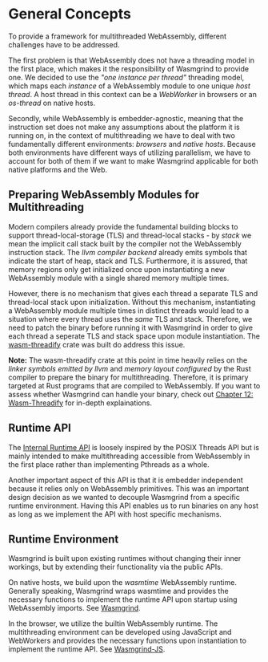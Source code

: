 # General Concepts
To provide a framework for multithreaded WebAssembly, different challenges have to be addressed.

The first problem is that WebAssembly does not have a threading model in the first place, which makes it the responsibility of Wasmgrind to provide one. We decided to use the _"one instance per thread"_ threading model, which maps each _instance_ of a WebAssembly module to one unique _host thread_. A host thread in this context can be a _WebWorker_ in browsers or an _os-thread_ on native hosts.

Secondly, while WebAssembly is embedder-agnostic, meaning that the instruction set does not make any assumptions about the platform it is running on, in the context of multithreading we have to deal with two fundamentally different environments: _browsers_ and _native hosts_. Because both environments have different ways of utilizing parallelism, we have to account for both of them if we want to make Wasmgrind applicable for both native platforms and the Web.

## Preparing WebAssembly Modules for Multithreading
Modern compilers already provide the fundamental building blocks to support thread-local-storage (TLS) and thread-local stacks - by _stack_ we mean the implicit call stack built by the compiler not the WebAssembly instruction stack. The _llvm compiler backend_ already emits symbols that indicate the start of heap, stack and TLS. Furthermore, it is assured, that memory regions only get initialized once upon instantiating a new WebAssembly module with a single shared memory multiple times. 

However, there is no mechanism that gives each thread a separate TLS and thread-local stack upon initialization. Without this mechanism, instantiating a WebAssembly module multiple times in distinct threads would lead to a situation where every thread uses the _same_ TLS and stack. Therefore, we need to patch the binary before running it with Wasmgrind in order to give each thread a seperate TLS and stack space upon module instantiation. The [wasm-threadify](wasm_threadify.md) crate was built do address this issue.

**Note:** The wasm-threadify crate at this point in time heavily relies on the _linker symbols emitted by llvm_ and _memory layout configured_ by the Rust compiler to prepare the binary for multithreading. Therefore, it is primary targeted at Rust programs that are compiled to WebAssembly. If you want to assess whether Wasmgrind can handle your binary, check out [Chapter 12: Wasm-Threadify](wasm_threadify.md) for in-depth explainations.

## Runtime API
The [Internal Runtime API](./project_structure/the_internal_api.md) is loosely inspired by the POSIX Threads API but is mainly intended to make multithreading accessible from WebAssembly in the first place rather than implementing Pthreads as a whole.

Another important aspect of this API is that it is embedder independent because it relies only on WebAssembly primitives. This was an important design decision as we wanted to decouple Wasmgrind from a specific runtime environment. Having this API enables us to run binaries on any host as long as we implement the API with host specific mechanisms.

## Runtime Environment
Wasmgrind is built upon existing runtimes without changing their inner workings, but by extending their functionality via the public APIs.

On native hosts, we build upon the _wasmtime_ WebAssembly runtime. Generally speaking, Wasmgrind wraps wasmtime and provides the necessary functions to implement the runtime API upon startup using WebAssembly imports. See [Wasmgrind](wasmgrind.md).

In the browser, we utilize the builtin WebAssembly runtime. The multithreading environment can be developed using JavaScript and WebWorkers and provides the necessary functions upon instantiation to implement the runtime API. See [Wasmgrind-JS](wasmgrind_js.md).